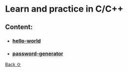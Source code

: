 # Learn and practice in C/C++

## **Content:**

* ### [hello-world](hello-world)
* ### [password-generator](password-generator)

[Back &#8679;](#content)
